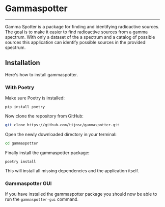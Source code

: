 # Gammaspotter
---
Gamma Spotter is a package for finding and identifying radioactive sources. The goal is to make it easier to find radioactive sources from a gamma spectrum. With only a dataset of the a spectrum and a catalog of possible sources this application can identify possible sources in the provided spectrum.

## Installation
Here's how to install gammaspotter.


### With Poetry
Make sure Poetry is installed:

    pip install poetry

Now clone the repository from GitHub:
```bash
git clone https://github.com/tijnsc/gammaspotter.git
```

Open the newly downloaded directory in your terminal:
```bash
cd gammaspotter
```

Finally install the gammaspotter package:

    poetry install

This will install all missing dependencies and the application itself.

### Gammaspotter GUI
If you have installed the gammaspotter package you should now be able to run the `gammaspotter-gui` command.
